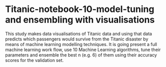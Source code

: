 # Titanic-notebook-10-model-tuning and ensembling with visualisations
 This study makes data visualisations of Titanic data and using that data predicts which passengers would survive from the Titanic disaster by means of machine learning modelling techniques. It is going present a full machine learning work flow, use 10 Machine Learning algorithms, tune their parameters and ensemble the best n (e.g. 6) of them using their accuracy scores for the validation set.

